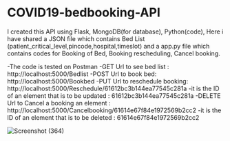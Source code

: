 # COVID19-bedbooking-API

I created this API using Flask, MongoDB(for database), Python(code), 
Here i have shared a JSON file which  contains Bed List (patient_critical_level,pincode,hospital,timeslot) and a app.py 
file which contains codes for Booking of Bed, Booking rescheduling, Cancel booking.

-The code is tested on Postman
-GET Url to see bed list : http://localhost:5000/Bedlist
-POST Url to book bed: http://localhost:5000/Bookbed
-PUT Url to reschedule booking: http://localhost:5000/Reschedule/61612bc3b144ea77545c281a
-it is the ID of an element that is to be updated : 61612bc3b144ea77545c281a
-DELETE Url to Cancel a booking an element : http://localhost:5000/Cancelbooking/61614e67f84e1972569b2cc2
-it is the ID of an element that is to be deleted : 61614e67f84e1972569b2cc2


![Screenshot (364)](https://user-images.githubusercontent.com/52618132/136654646-6dec25b9-a6d2-4819-a600-3bf0e301d4ea.png)

